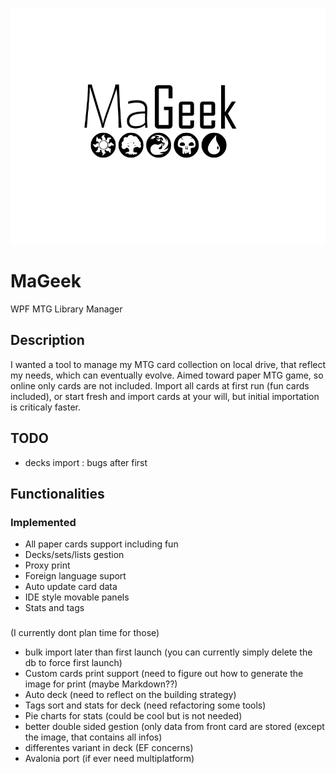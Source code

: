 ![MaGeek](/Graph/Title.png "MaGeek")

# MaGeek

WPF MTG Library Manager 

## Description

I wanted a tool to manage my MTG card collection on local drive, that reflect my needs, which can eventually evolve.
Aimed toward paper MTG game, so online only cards are not included.
Import all cards at first run (fun cards included), or start fresh and import cards at your will, 
but initial importation is criticaly faster.

## TODO

-	decks import : bugs after first
	
## Functionalities

### Implemented

-	All paper cards support including fun
-	Decks/sets/lists gestion
-	Proxy print
-	Foreign language suport
-	Auto update card data
-	IDE style movable panels
-	Stats and tags

### 

(I currently dont plan time for those)

-	bulk import later than first launch (you can currently simply delete the db to force first launch)
-	Custom cards print support (need to figure out how to generate the image for print (maybe Markdown??)
-	Auto deck (need to reflect on the building strategy)
-	Tags sort and stats for deck (need refactoring some tools)
-	Pie charts for stats (could be cool but is not needed)
-	better double sided gestion (only data from front card are stored (except the image, that contains all infos)
-	differentes variant in deck (EF concerns)
-	Avalonia port (if ever need multiplatform)

